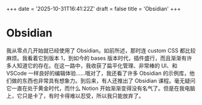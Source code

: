 +++
date = '2025-10-31T16:41:22Z'
draft = false
title = 'Obsidian'
+++

# Obsidian

我从零点几开始就已经使用了 Obsidian。如前所述，那时连 custom CSS 都比较麻烦。我看着它到版本 1，到如今的 bases 版本时代，插件盛行，而且渐渐有许多人知道它的存在。在这一路中，我收获了扁平化管理、非常棒的 UI、和 VSCode 一样良好的编辑体验……哦对了，我还看了许多 Obsidian 的示例库，他们做的东西也非常具有想象力。到后来，有人还推出了 Obsidian 课程。毫无疑问它一直在处于黄金时代，而什么 Notion 开始渐渐变得没有名气了。但是在我电脑上，它只是卡了，有时卡得难以忍受，所以我只能放弃了。